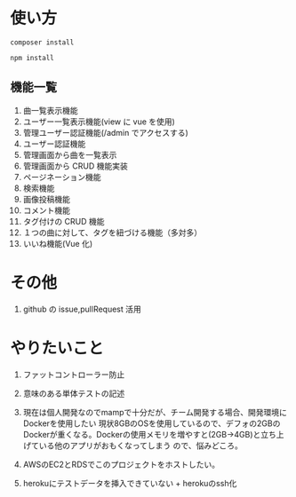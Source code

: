 # 使い方

```
composer install

npm install
```

## 機能一覧

1. 曲一覧表示機能
2. ユーザー一覧表示機能(view に vue を使用)
3. 管理ユーザー認証機能(/admin でアクセスする)
4. ユーザー認証機能
5. 管理画面から曲を一覧表示
6. 管理画面から CRUD 機能実装
7. ページネーション機能
8. 検索機能
9. 画像投稿機能
10. コメント機能
11. タグ付けの CRUD 機能
12. １つの曲に対して、タグを紐づける機能（多対多）
13. いいね機能(Vue 化)

# その他

1. github の issue,pullRequest 活用

# やりたいこと

1. ファットコントローラー防止
2. 意味のある単体テストの記述
3. 現在は個人開発なのでmampで十分だが、チーム開発する場合、開発環境にDockerを使用したい
   現状8GBのOSを使用しているので、デフォの2GBのDockerが重くなる。Dockerの使用メモリを増やすと(2GB->4GB)と立ち上げている他のアプリがおもくなってしまう
   ので、悩みどころ。
   
4. AWSのEC2とRDSでこのプロジェクトをホストしたい。
5. herokuにテストデータを挿入できていない + herokuのssh化
